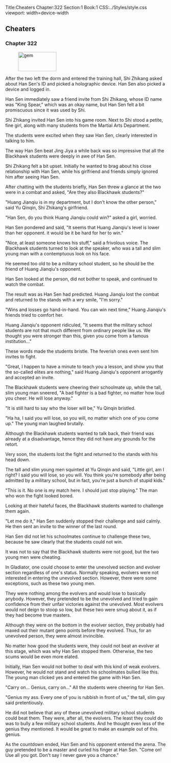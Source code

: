 Title:Cheaters 
Chapter:322 
Section:1 
Book:1 
CSS:../Styles/style.css 
viewport: width=device-width
  
## Cheaters
### Chapter 322 
<figure>
	<img src="../Images/gem.gif" alt="gem" id="gem" width="120" height="60" />
</figure>
  

  
  After the two left the dorm and entered the training hall, Shi Zhikang asked about Han Sen's ID and picked a holographic device. Han Sen also picked a device and logged in.

Han Sen immediately saw a friend invite from Shi Zhikang, whose ID name was "King Spear," which was an okay name, but Han Sen felt a bit promiscuous since it was used by Shi.

Shi Zhikang invited Han Sen into his game room. Next to Shi stood a petite, fine girl, along with many students from the Martial Arts Department.

The students were excited when they saw Han Sen, clearly interested in talking to him.

The way Han Sen beat Jing Jiya a while back was so impressive that all the Blackhawk students were deeply in awe of Han Sen.

Shi Zhikang felt a bit upset. Initially he wanted to brag about his close relationship with Han Sen, while his girlfriend and friends simply ignored him after seeing Han Sen.

After chatting with the students briefly, Han Sen threw a glance at the two were in a combat and asked, "Are they also Blackhawk students?"

"Huang Jianqiu is in my department, but I don't know the other person," said Yu Qinqin, Shi Zhikang's girlfriend.

"Han Sen, do you think Huang Jianqiu could win?" asked a girl, worried.

Han Sen pondered and said, "It seems that Huang Jianqiu's level is lower than her opponent. it would be it be hard for her to win."

"Nice, at least someone knows his stuff," said a frivolous voice. The Blackhawk students turned to look at the speaker, who was a tall and slim young man with a contemptuous look on his face.

He seemed too old to be a military school student, so he should be the friend of Huang Jianqiu's opponent.

Han Sen looked at the person, did not bother to speak, and continued to watch the combat.

The result was as Han Sen had predicted. Huang Jianqiu lost the combat and returned to the stands with a wry smile, "I'm sorry."

"Wins and losses go hand-in-hand. You can win next time," Huang Jianqiu's friends tried to comfort her.

Huang Jianqiu's opponent ridiculed, "It seems that the military school students are not that much different from ordinary people like us. We thought you were stronger than this, given you come from a famous institution…"

These words made the students bristle. The feverish ones even sent him invites to fight.

"Great, I happen to have a minute to teach you a lesson, and show you that the so-called elites are nothing," said Huang Jianqiu's opponent arrogantly and accepted an invite.

The Blackhawk students were cheering their schoolmate up, while the tall, slim young man sneered, "A bad fighter is a bad fighter, no matter how loud you cheer. He will lose anyway."

"It is still hard to say who the loser will be," Yu Qinqin bristled.

"Ha ha, I said you will lose, so you will, no matter which one of you come up." The young man laughed brutally.

Although the Blackhawk students wanted to talk back, their friend was already at a disadvantage, hence they did not have any grounds for the retort.

Very soon, the students lost the fight and returned to the stands with his head down.

The tall and slim young men squinted at Yu Qinqin and said, "Little girl, am I right? I said you will lose, so you will. You think you're somebody after being admitted by a military school, but in fact, you're just a bunch of stupid kids."

"This is it. No one is my match here. I should just stop playing." The man who won the fight looked bored.

Looking at their hateful faces, the Blackhawk students wanted to challenge them again.

"Let me do it," Han Sen suddenly stopped their challenge and said calmly. He then sent an invite to the winner of the last round.

Han Sen did not let his schoolmates continue to challenge these two, because he saw clearly that the students could not win.

It was not to say that the Blackhawk students were not good, but the two young men were cheating.

In Gladiator, one could choose to enter the unevolved section and evolver section regardless of one's status. Normally speaking, evolvers were not interested in entering the unevolved section. However, there were some exceptions, such as these two young men.

They were nothing among the evolvers and would lose to basically anybody. However, they pretended to be the unevolved and tried to gain confidence from their unfair victories against the unevolved. Most evolvers would not deign to stoop so low, but these two were smug about it, as if they had become true masters.

Although they were on the bottom in the evolver section, they probably had maxed out their mutant geno points before they evolved. Thus, for an unevolved person, they were almost invincible.

No matter how good the students were, they could not beat an evolver at this stage, which was why Han Sen stopped them. Otherwise, the two scums would be even more elated.

Initially, Han Sen would not bother to deal with this kind of weak evolvers. However, he would not stand and watch his schoolmates bullied like this. The young man clicked yes and entered the game with Han Sen.

"Carry on… Genius, carry on…" All the students were cheering for Han Sen.

"Genius my ass. Every one of you is rubbish in front of us," the tall, slim guy said pretentiously.

He did not believe that any of these unevolved military school students could beat them. They were, after all, the evolvers. The least they could do was to bully a few military school students. And he thought even less of the genius they mentioned. It would be great to make an example out of this genius.

As the countdown ended, Han Sen and his opponent entered the arena. The guy pretended to be a master and curled his finger at Han Sen. "Come on! Use all you got. Don't say I never gave you a chance."
